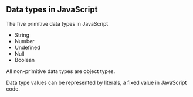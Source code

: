 ## Data types in JavaScript

The five primitive data types in JavaScript

* String
* Number
* Undefined
* Null
* Boolean

All non-primitive data types are object types.

Data type values can be represented by literals, a fixed value in JavaScript code.